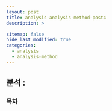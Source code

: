 ```yaml
---
layout: post
title: analysis-analysis-method-post4
description: >

sitemap: false
hide_last_modified: true
categories:
  - analysis
  - analysis-method
---
```


## 분석 : 

### 목차


